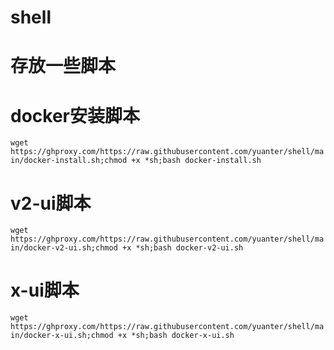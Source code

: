 # shell
# 存放一些脚本

# docker安装脚本
```wget https://ghproxy.com/https://raw.githubusercontent.com/yuanter/shell/main/docker-install.sh;chmod +x *sh;bash docker-install.sh```

# v2-ui脚本
```wget https://ghproxy.com/https://raw.githubusercontent.com/yuanter/shell/main/docker-v2-ui.sh;chmod +x *sh;bash docker-v2-ui.sh```

# x-ui脚本
```wget https://ghproxy.com/https://raw.githubusercontent.com/yuanter/shell/main/docker-x-ui.sh;chmod +x *sh;bash docker-x-ui.sh```
